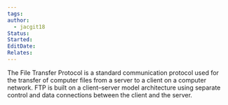 ```yaml
---
tags: 
author:
  - jacgit18
Status: 
Started: 
EditDate: 
Relates:
---
```

The File Transfer Protocol is a standard communication protocol used for the transfer of computer files from a server to a client on a computer network. FTP is built on a client–server model architecture using separate control and data connections between the client and the server.
